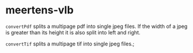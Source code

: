 # meertens-vlb
`convertPdf` splits a multipage pdf into single jpeg files. If the width of a jpeg is greater than its height it is also split into left and right.

`convertTif` splits a multipage tif into single jpeg files.;
